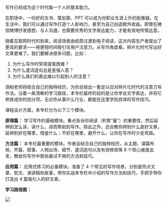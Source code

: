 写作已经成为这个时代每一个人的基本能力。

在职场中，一份好的文书、策划案、PPT 可以成为你职业生涯上升的助推器。在生活中，我们可以通过写作打造个人影响力，甚至为自己创造额外收益。即使在微信微博抒发感想，与人沟通，也需要优秀的文字表达能力，才能有效地传情达意。

随着互联网时代的到来，阅读场景由纸质过渡到电子阅读，这对内容生产者提出了更高的要求——用更短时间吸引住用户注意力。从写作角度看，碎片化时代写出好文章更难了。我们要解决很多问题，比如：

1. 为什么写作时常常提笔困难？
2. 为什么遣词造句总是差强人意？
3. 为什么我们的表达难以引起别人的注意？

涵柏老师将结合自己的独特经历，为你总结出一套足以应对碎片化时代的注意力写作法。沿着一条清晰的学习路径，本专栏最终的目的是让你学会文字表达，并将它修炼成你的加分项。无论你从事什么行业，都能在这里学到具体的写作技巧。

课程设计方面，本专栏分为以下三个模块。

**原理篇：** 学习写作的基础模块。重点告诉你阅读（积累“量”）的重要性，然后延伸到怎么读，读什么，进而帮助到写作。除此之外，还会教你辨别什么是好文章，延伸到好在哪里，借鉴什么；不好在哪里，避开什么，让你在写作时少走弯路。

**方法篇：** 本专栏最重要的模块。作者会结合自己的独特经历，从主题、谋篇布局、开篇、叙事、人物出场、细节、遣词造句以及有效修改等 8 个核心维度出发，教给你写作中那些屡试不爽的方法和技巧。

**应用篇：** 应用式练习的必备模块。准备了 4 个常见的写作场景，分别是热点文章、软文、演讲稿和故事，带你实战本专栏中介绍的写作方法和技巧，手把手带你打造出 4 篇吸引人的好文章。

**学习路径图：**

![](https://static001.geekbang.org/resource/image/5e/a8/5e17eb24116fd303abd4ba517a0443a8.jpg)